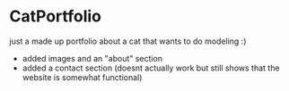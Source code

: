 # CatPortfolio 

just a made up portfolio about a cat that wants to do modeling :)

- added images and an "about" section
- added a contact section (doesnt actually work but still shows that the website is somewhat functional)
